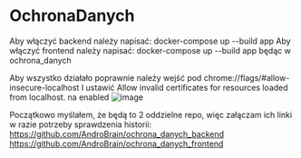 # OchronaDanych

Aby włączyć backend należy napisać:
docker-compose up --build app
Aby włączyć frontend należy napisać:
docker-compose up --build app
będąc w ochrona_danych

Aby wszystko działało poprawnie należy wejść pod 
chrome://flags/#allow-insecure-localhost
I ustawić Allow invalid certificates for resources loaded from localhost. na enabled
![image](https://user-images.githubusercontent.com/75139757/212475689-18f92343-c790-492e-a0c9-ead2e2d8998d.png)

Początkowo myślałem, że będą to 2 oddzielne repo, więc załączam ich linki w razie potrzeby sprawdzenia historii:
https://github.com/AndroBrain/ochrona_danych_backend
https://github.com/AndroBrain/ochrona_danych_frontend
